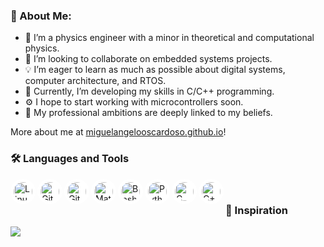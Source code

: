 ### 💫 About Me:
- 🔭 I’m a physics engineer with a minor in theoretical and computational physics.
- 🤝 I’m looking to collaborate on embedded systems projects.
- 💡 I’m eager to learn as much as possible about digital systems, computer architecture, and RTOS.
- 🚀 Currently, I’m developing my skills in C/C++ programming.
- ⚙️  I hope to start working with microcontrollers soon.
- 🎯 My professional ambitions are deeply linked to my beliefs.

More about me at [miguelangelooscardoso.github.io](https://miguelangelooscardoso.github.io)!

### 🛠️ Languages and Tools

<img align="left" alt="Linux" width="30px" style="background-color: white; border-radius: 50%; padding: 5px;" src="https://cdn.jsdelivr.net/gh/devicons/devicon/icons/linux/linux-original.svg" />
<img align="left" alt="Git" width="30px" style="background-color: white; border-radius: 50%; padding: 5px;" src="https://cdn.jsdelivr.net/gh/devicons/devicon/icons/git/git-original.svg" />
<img align="left" alt="GitHub" width="30px" style="background-color: white; border-radius: 50%; padding: 5px;" src="https://cdn.jsdelivr.net/gh/devicons/devicon/icons/github/github-original.svg" />
<img align="left" alt="Matlab" width="30px" style="background-color: white; border-radius: 50%; padding: 5px;" src="https://cdn.jsdelivr.net/gh/devicons/devicon/icons/matlab/matlab-original.svg" />
<img align="left" alt="Bash" width="30px" style="background-color: white; border-radius: 50%; padding: 5px;" src="https://cdn.jsdelivr.net/gh/devicons/devicon/icons/bash/bash-original.svg" />
<img align="left" alt="Python" width="30px" style="background-color: white; border-radius: 50%; padding: 5px;" src="https://cdn.jsdelivr.net/gh/devicons/devicon/icons/python/python-plain.svg" />
<img align="left" alt="C" width="30px" style="background-color: white; border-radius: 50%; padding: 5px;" src="https://cdn.jsdelivr.net/gh/devicons/devicon/icons/c/c-original.svg" />
<img align="left" alt="C++" width="30px" style="background-color: white; border-radius: 50%; padding: 5px;" src="https://cdn.jsdelivr.net/gh/devicons/devicon/icons/cplusplus/cplusplus-line.svg" />


<!--

<img align="left" alt="MSSQL" width="30px" src="https://cdn.jsdelivr.net/gh/devicons/devicon/icons/microsoftsqlserver/microsoftsqlserver-plain-wordmark.svg" />
<img align="left" alt="VisualStudio" width="30px" src="https://cdn.jsdelivr.net/gh/devicons/devicon/icons/visualstudio/visualstudio-plain.svg" />
<img align="left" alt=".NET" width="30px" src="https://cdn.jsdelivr.net/gh/devicons/devicon/icons/dotnetcore/dotnetcore-original.svg" />
<img align="left" alt="C#" width="30px" src="https://cdn.jsdelivr.net/gh/devicons/devicon/icons/csharp/csharp-original.svg" />
<img align="left" alt="Angular" width="30px" src="https://cdn.jsdelivr.net/gh/devicons/devicon/icons/angularjs/angularjs-plain.svg" />
<img align="left" alt="TypeScript" width="30px" src="https://cdn.jsdelivr.net/gh/devicons/devicon/icons/typescript/typescript-plain.svg" />
<img align="left" alt="HTML" width="30px" src="https://cdn.jsdelivr.net/gh/devicons/devicon/icons/html5/html5-plain.svg" />
<img align="left" alt="CSS" width="30px" src="https://cdn.jsdelivr.net/gh/devicons/devicon/icons/css3/css3-plain.svg" />
<img align="left" alt="JavaScript" width="30px" src="https://cdn.jsdelivr.net/gh/devicons/devicon/icons/javascript/javascript-plain.svg" />

-->

<br>
 
### 🌈 Inspiration

![](https://quotes-github-readme.vercel.app/api?type=horizontal&theme=radical)
<br>

<!--

<img src='https://randomeme.vercel.app/' style="height: 400px;"/>

-->
